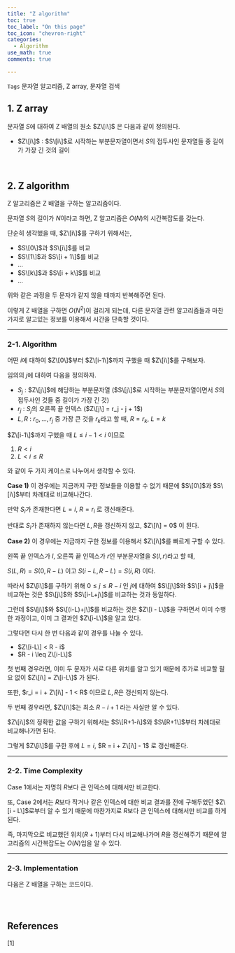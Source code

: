 ```yaml
---
title: "Z algorithm"
toc: true
toc_label: "On this page"
toc_icon: "chevron-right"
categories:    
  - Algorithm
use_math: true
comments: true

---
```


`Tags` 문자열 알고리즘, Z array, 문자열 검색

## 1. Z array

문자열 $S$에 대하여 Z 배열의 원소 $Z\[i\]$ 은 다음과 같이 정의된다.

- $Z\[i\]$ : $S\[i\]$로 시작하는 부분문자열이면서 $S$의 접두사인 문자열들 중 길이가 가장 긴 것의 길이

<br/>

## 2. Z algorithm

Z 알고리즘은 Z 배열을 구하는 알고리즘이다.

문자열 $S$의 길이가 $N$이라고 하면, Z 알고리즘은 $O(N)$의 시간복잡도를 갖는다.

단순히 생각했을 때, $Z\[i\]$를 구하기 위해서는,

- $S\[0\]$과 $S\[i\]$를 비교
- $S\[1\]$과 $S\[i + 1\]$를 비교
- $\dots$
- $S\[k\]$과 $S\[i + k\]$를 비교
- $\dots$

위와 같은 과정을 두 문자가 같지 않을 때까지 반복해주면 된다.

이렇게 Z 배열을 구하면 $O(N^2)$이 걸리게 되는데, 다른 문자열 관련 알고리즘들과 마찬가지로 알고있는 정보를 이용해서 시간을 단축할 것이다.

---

### 2-1. Algorithm

어떤 $i$에 대하여 $Z\[0\]$부터 $Z\[i-1\]$까지 구했을 때 $Z\[i\]$를 구해보자.

임의의 $j$에 대하여 다음을 정의하자.

- $S_j$ : $Z\[j\]$에 해당하는 부분문자열 ($S\[j\]$로 시작하는 부분문자열이면서 $S$의 접두사인 것들 중 길이가 가장 긴 것)
- $r_j$ : $S_j$의 오른쪽 끝 인덱스 ($Z\[j\] = r_j - j + 1$)
- $L, R$ : $r_0, \dots, r_j$ 중 가장 큰 것을 $r_k$라고 할 때, $R = r_k$, $L = k$

$Z\[i-1\]$까지 구했을 때 $L \leq i- 1 < i$ 이므로

1. $R < i$
2. $L < i \leq R$

와 같이 두 가지 케이스로 나누어서 생각할 수 있다.

**Case 1)** 이 경우에는 지금까지 구한 정보들을 이용할 수 없기 때문에 $S\[0\]$과 $S\[i\]$부터 차례대로 비교해나간다.

만약 $S_i$가 존재한다면 $L = i$, $R = r_i$ 로 갱신해준다.

반대로 $S_i$가 존재하지 않는다면 $L, R$을 갱신하지 않고, $Z\[i\] = 0$ 이 된다.

**Case 2)** 이 경우에는 지금까지 구한 정보를 이용해서 $Z\[i\]$를 빠르게 구할 수 있다.

왼쪽 끝 인덱스가 $l$, 오른쪽 끝 인덱스가 $r$인 부분문자열을 $S(l, r)$라고 할 때,

$S(L, R) = S(0, R - L)$ 이고 $S(i-L, R-L) = S(i, R)$ 이다.

따라서 $Z\[i\]$를 구하기 위해 $0 \leq j \leq R - i$ 인 $j$에 대하여 $S\[j\]$와 $S\[i + j\]$을 비교하는 것은 $S\[j\]$와 $S\[i-L+j\]$를 비교하는 것과 동일하다.

그런데 $S\[j\]$와 $S\[(i-L)+j\]$를 비교하는 것은 $Z\[i - L\]$을 구하면서 이미 수행한 과정이고, 이미 그 결과인 $Z\[i-L\]$을 알고 있다.

그렇다면 다시 한 번 다음과 같이 경우를 나눌 수 있다.

- $Z\[i-L\] < R - i$
- $R - i \leq Z\[i-L\]$

첫 번째 경우라면, 이미 두 문자가 서로 다른 위치를 알고 있기 때문에 추가로 비교할 필요 없이 $Z\[i\] = Z\[i-L\]$ 가 된다.

또한, $r_i = i + Z\[i\] - 1 < R$ 이므로 $L, R$은 갱신되지 않는다.

두 번째 경우라면, $Z\[i\]$는 최소 $R-i+1$ 라는 사실만 알 수 있다.

$Z\[i\]$의 정확한 값을 구하기 위해서는 $S\[R+1-i\]$와 $S\[R+1\]$부터 차례대로 비교해나가면 된다.

그렇게 $Z\[i\]$를 구한 후에 $L = i$, $R = i + Z\[i\] - 1$ 로 갱신해준다.

---

### 2-2. Time Complexity

Case 1에서는 자명히 $R$보다 큰 인덱스에 대해서만 비교한다.

또, Case 2에서는 $R$보다 작거나 같은 인덱스에 대한 비교 결과를 전에 구해두었던 $Z\[i - L\]$로부터 알 수 있기 때문에 마찬가지로 $R$보다 큰 인덱스에 대해서만 비교를 하게 된다.

즉, 마지막으로 비교했던 위치($R+1$)부터 다시 비교해나가며 $R$을 갱신해주기 때문에 알고리즘의 시간복잡도는 $O(N)$임을 알 수 있다.

---

### 2-3. Implementation

다음은 Z 배열을 구하는 코드이다.

```cpp

```

<br/>

## References

[1] 



